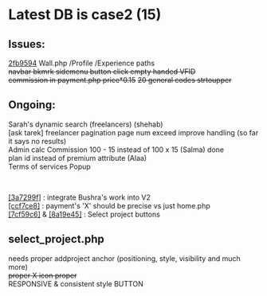 # Latest DB is case2 (15)

## Issues:
[2fb9594](https://github.com/ShehabSerry/Case-2-Team-2/commit/2fb959458b45ad13893b0722c5c6c885e297336f) Wall.php /Profile /Experience paths </br>
~~navbar bkmrk sidemenu button click empty handed VFID~~ </br>
~~commission in payment.php price*0.15~~
~~20 general codes strtoupper~~

## Ongoing:
Sarah's dynamic search (freelancers) (shehab) </br>
[ask tarek] freelancer pagination page num exceed improve handling (so far it says no results) </br>
Admin calc Commission 100 - 15 instead of 100 x 15 (Salma) done </br>
plan id instead of premium attribute (Alaa) </br>
Terms of services Popup </br>

</br>

[[3a7299f]](https://github.com/ShehabSerry/Case-2-Team-2/commit/3a7299ff682cfab3e4787cb7ead68dcf921bc063) : integrate Bushra's work into V2 </br>
[[ccf7ce8]](https://github.com/ShehabSerry/Case-2-Team-2/commit/ccf7ce81c1e1d9bbaff692db86e44a9f813bc379) : payment's 'X' should be precise vs just home.php </br>
[[7cf59c6]](https://github.com/ShehabSerry/Case-2-Team-2/commit/7cf59c6a8064e05277564abdd32283aae30ddc55) & [[8a19e45]](https://github.com/ShehabSerry/Case-2-Team-2/commit/8a19e4587d76e7159dcdc9592ea2139172cef217) : Select project buttons </br>

## select_project.php
needs proper addproject anchor (positioning, style, visibility and much more) </br>
~~proper X icon proper~~</br>
RESPONSIVE & consistent style BUTTON </br>
